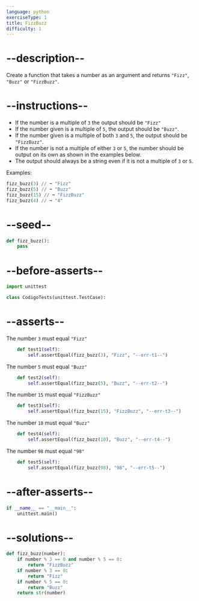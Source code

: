 ```yaml
---
language: python
exerciseType: 1
title: FizzBuzz
difficulty: 1
---
```


# --description--

Create a function that takes a number as an argument and returns `"Fizz"`, `"Buzz"` or `"FizzBuzz"`.

# --instructions--

- If the number is a multiple of `3` the output should be `"Fizz"`
- If the number given is a multiple of `5`, the output should be `"Buzz"`.
- If the number given is a multiple of both `3` and `5`, the output should be `"FizzBuzz"`.
- If the number is not a multiple of either `3` or `5`, the number should be output on its own as shown in the examples below.
- The output should always be a string even if it is not a multiple of `3` or `5`.

Examples:
```python
fizz_buzz(3) // ➞ "Fizz"
fizz_buzz(5) // ➞ "Buzz"
fizz_buzz(15) // ➞ "FizzBuzz"
fizz_buzz(4) // ➞ "4"
```

# --seed--

```python
def fizz_buzz():
    pass
```

# --before-asserts--

```python
import unittest

class CodigoTests(unittest.TestCase):
```

# --asserts--

The number `3` must equal `"Fizz"`

```python
    def test1(self):
        self.assertEqual(fizz_buzz(3), "Fizz", "--err-t1--")
```

The number `5` must equal `"Buzz"`

```python
    def test2(self):
        self.assertEqual(fizz_buzz(5), "Buzz", "--err-t2--")
```

The number `15` must equal `"FizzBuzz"`

```python
    def test3(self):
        self.assertEqual(fizz_buzz(15), "FizzBuzz", "--err-t3--")
```

The number `10` must equal `"Buzz"`

```python
    def test4(self):
        self.assertEqual(fizz_buzz(10), "Buzz", "--err-t4--")
```

The number `98` must equal `"98"`

```python
    def test5(self):
        self.assertEqual(fizz_buzz(98), "98", "--err-t5--")
```

# --after-asserts--

```python
if __name__ == "__main__":
    unittest.main()
```

# --solutions--

```python
def fizz_buzz(number):
    if number % 3 == 0 and number % 5 == 0:
        return "FizzBuzz"
    if number % 3 == 0:
        return "Fizz"
    if number % 5 == 0:
        return "Buzz"
    return str(number)
```
